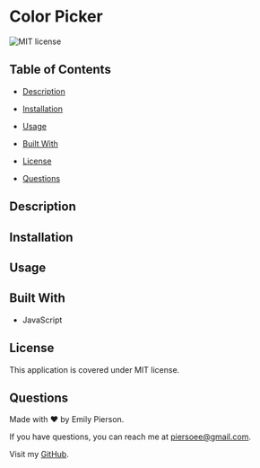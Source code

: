 # Color Picker
![MIT license](https://img.shields.io/badge/license-MIT-yellow)

## Table of Contents 

* [Description](#description)

* [Installation](#installation)

* [Usage](#usage)

* [Built With](#built-with)

* [License](#license)

* [Questions](#questions)

## Description 

## Installation

## Usage

## Built With
* JavaScript

## License
This application is covered under MIT license.

## Questions
Made with ♥︎ by Emily Pierson.

If you have questions, you can reach me at piersoee@gmail.com. 

Visit my [GitHub](https://github.com/emilypier).